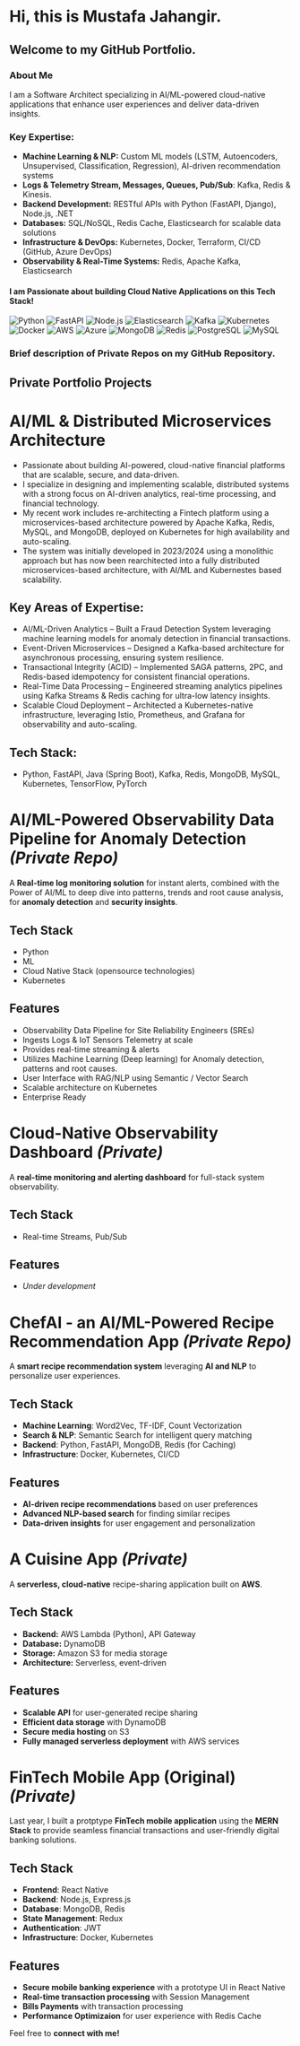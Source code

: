 # Hi, this is **Mustafa Jahangir**.

## Welcome to my GitHub Portfolio.

### About Me

I am a Software Architect specializing in AI/ML-powered cloud-native applications that enhance user experiences and deliver data-driven insights.

### Key Expertise:
- **Machine Learning & NLP:** Custom ML models (LSTM, Autoencoders, Unsupervised, Classification, Regression), AI-driven recommendation systems
- **Logs & Telemetry Stream, Messages, Queues, Pub/Sub**: Kafka, Redis & Kinesis.
- **Backend Development:** RESTful APIs with Python (FastAPI, Django), Node.js, .NET
- **Databases:** SQL/NoSQL, Redis Cache, Elasticsearch for scalable data solutions
- **Infrastructure & DevOps:** Kubernetes, Docker, Terraform, CI/CD (GitHub, Azure DevOps)
- **Observability & Real-Time Systems:** Redis, Apache Kafka, Elasticsearch


#### I am Passionate about building Cloud Native Applications on this Tech Stack!
![Python](https://img.shields.io/badge/Python-3776AB?style=for-the-badge&logo=python&logoColor=white) ![FastAPI](https://img.shields.io/badge/FastAPI-009688?style=for-the-badge&logo=fastapi&logoColor=white)  ![Node.js](https://img.shields.io/badge/Node.js-339933?style=for-the-badge&logo=nodedotjs&logoColor=white)  ![Elasticsearch](https://img.shields.io/badge/Elasticsearch-005571?style=for-the-badge&logo=elasticsearch&logoColor=white)  ![Kafka](https://img.shields.io/badge/Apache%20Kafka-231F20?style=for-the-badge&logo=apachekafka&logoColor=white)  ![Kubernetes](https://img.shields.io/badge/Kubernetes-326CE5?style=for-the-badge&logo=kubernetes&logoColor=white)  ![Docker](https://img.shields.io/badge/Docker-2496ED?style=for-the-badge&logo=docker&logoColor=white)  ![AWS](https://img.shields.io/badge/AWS-232F3E?style=for-the-badge&logo=amazonaws&logoColor=white)  ![Azure](https://img.shields.io/badge/Azure-0078D4?style=for-the-badge&logo=microsoftazure&logoColor=white)  ![MongoDB](https://img.shields.io/badge/MongoDB-47A248?style=for-the-badge&logo=mongodb&logoColor=white)  ![Redis](https://img.shields.io/badge/Redis-DC382D?style=for-the-badge&logo=redis&logoColor=white)  ![PostgreSQL](https://img.shields.io/badge/PostgreSQL-336791?style=for-the-badge&logo=postgresql&logoColor=white)  ![MySQL](https://img.shields.io/badge/MySQL-4479A1?style=for-the-badge&logo=mysql&logoColor=white)  

### Brief description of Private Repos on my GitHub Repository.  

##  Private Portfolio Projects

# AI/ML & Distributed Microservices Architecture
- Passionate about building AI-powered, cloud-native financial platforms that are scalable, secure, and data-driven.
- I specialize in designing and implementing scalable, distributed systems with a strong focus on AI-driven analytics, real-time processing, and financial technology.
- My recent work includes re-architecting a Fintech platform using a microservices-based architecture powered by Apache Kafka, Redis, MySQL, and MongoDB, deployed on Kubernetes for high availability and auto-scaling.
- The system was initially developed in 2023/2024 using a monolithic approach but has now been rearchitected into a fully distributed microservices-based architecture, with AI/ML and Kubernestes based scalability.
  
## Key Areas of Expertise:
- AI/ML-Driven Analytics – Built a Fraud Detection System leveraging machine learning models for anomaly detection in financial transactions.
- Event-Driven Microservices – Designed a Kafka-based architecture for asynchronous processing, ensuring system resilience.
- Transactional Integrity (ACID) – Implemented SAGA patterns, 2PC, and Redis-based idempotency for consistent financial operations.
- Real-Time Data Processing – Engineered streaming analytics pipelines using Kafka Streams & Redis caching for ultra-low latency insights.
- Scalable Cloud Deployment – Architected a Kubernetes-native infrastructure, leveraging Istio, Prometheus, and Grafana for observability and auto-scaling.

## Tech Stack: 
- Python, FastAPI, Java (Spring Boot), Kafka, Redis, MongoDB, MySQL, Kubernetes, TensorFlow, PyTorch



# **AI/ML-Powered Observability Data Pipeline for Anomaly Detection** *(Private Repo)*
A **Real-time log monitoring solution** for instant alerts, combined with the Power of AI/ML to deep dive into patterns, trends and root cause analysis, for **anomaly detection** and **security insights**.  

##  Tech Stack
- Python
- ML
- Cloud Native Stack (opensource technologies)
- Kubernetes
  
##  Features  
- Observability Data Pipeline for Site Reliability Engineers (SREs)
- Ingests Logs & IoT Sensors Telemetry at scale
- Provides real-time streaming & alerts
- Utilizes Machine Learning (Deep learning) for Anomaly detection, patterns and root causes.
- User Interface with RAG/NLP using Semantic / Vector Search
- Scalable architecture on Kubernetes
- Enterprise Ready

# **Cloud-Native Observability Dashboard** *(Private)*
A **real-time monitoring and alerting dashboard** for full-stack system observability.  
##  Tech Stack
- Real-time Streams, Pub/Sub
  
##  Features  
- *Under development*

# ChefAI - an AI/ML-Powered Recipe Recommendation App *(Private Repo)*  
A **smart recipe recommendation system** leveraging **AI and NLP** to personalize user experiences.  

##  Tech Stack  
- **Machine Learning**: Word2Vec, TF-IDF, Count Vectorization  
- **Search & NLP**: Semantic Search for intelligent query matching  
- **Backend**: Python, FastAPI, MongoDB, Redis (for Caching)
- **Infrastructure**: Docker, Kubernetes, CI/CD  

##  Features  
-  **AI-driven recipe recommendations** based on user preferences  
-  **Advanced NLP-based search** for finding similar recipes  
-  **Data-driven insights** for user engagement and personalization  

#  A Cuisine App *(Private)*

A **serverless, cloud-native** recipe-sharing application built on **AWS**.

## Tech Stack  
- **Backend:** AWS Lambda (Python), API Gateway  
- **Database:** DynamoDB  
- **Storage:** Amazon S3 for media storage  
- **Architecture:** Serverless, event-driven  

##  Features
-  **Scalable API** for user-generated recipe sharing  
-  **Efficient data storage** with DynamoDB  
-  **Secure media hosting** on S3  
-  **Fully managed serverless deployment** with AWS services  

# **FinTech Mobile App (Original)** *(Private)*  
Last year, I built a protptype **FinTech mobile application** using the **MERN Stack** to provide seamless financial transactions and user-friendly digital banking solutions.  

## Tech Stack  
- **Frontend**: React Native  
- **Backend**: Node.js, Express.js  
- **Database**: MongoDB, Redis  
- **State Management**: Redux  
- **Authentication**: JWT
- **Infrastructure**: Docker, Kubernetes  

## Features  
-  **Secure mobile banking experience** with a prototype UI in React Native
-  **Real-time transaction processing** with Session Management
-  **Bills Payments**  with transaction processing
-  **Performance Optimizaion** for user experience with Redis Cache  

Feel free to **connect with me!** 
